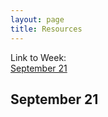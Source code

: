 ```yaml
---
layout: page
title: Resources
---
```


Link to Week:  
[September 21](#sept21)

## September 21
<a id="sept21"></a>
